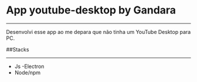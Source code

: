 # App youtube-desktop by Gandara
__________________________________________________________________


Desenvolvi esse app ao me depara que não tinha um YouTube Desktop para PC.

##Stacks
__________________________________________________________________________
- Js
-Electron
- Node/npm



